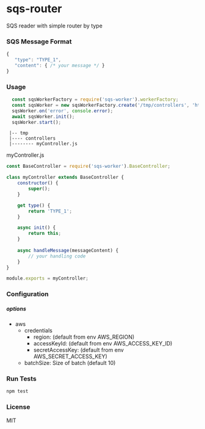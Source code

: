 # sqs-router
SQS reader with simple router by type


### SQS Message Format 
```js
{
   "type": "TYPE_1",
   "content": { /* your message */ }
}
```

 
### Usage

```js
  const sqsWorkerFactory = require('sqs-worker').workerFactory;
  const sqsWorker = new sqsWorkerFactory.create('/tmp/controllers', 'https://sqs.us-east-1.amazonaws.com/123123/my-queue', options);
  sqsWorker.on('error', console.error);
  await sqsWorker.init();
  sqsWorker.start();
```
```
 |-- tmp
 |---- controllers
 |-------- myController.js
```
myController.js
```js
const BaseController = require('sqs-worker').BaseController;

class myController extends BaseController {
    constructor() {
        super();
    }

    get type() {
        return 'TYPE_1';
    }

    async init() {
        return this;
    }
    
    async handleMessage(messageContent) {
        // your handling code
    }
}

module.exports = myController;
```


### Configuration
##### options
  - aws
    - credentials
      - region: (default from env AWS_REGION)
      - accessKeyId: (default from env AWS_ACCESS_KEY_ID)
      - secretAccessKey: (default from env AWS_SECRET_ACCESS_KEY)
    - batchSize: Size of batch (default 10)


### Run Tests
```bash
npm test
```


### License
MIT
